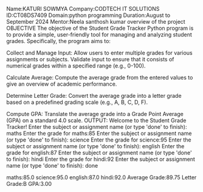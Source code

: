 Name:KATURI SOWMYA Company:CODTECH IT SOLUTIONS ID:CT08DS7409 Domain:python programming Duration:August to September 2024 Mentor:Neela santhosh kumar overview of the project OBJECTIVE The objective of the Student Grade Tracker Python program is to provide a simple, user-friendly tool for managing and analyzing student grades. Specifically, the program aims to:

Collect and Manage Input: Allow users to enter multiple grades for various assignments or subjects. Validate input to ensure that it consists of numerical grades within a specified range (e.g., 0-100).

Calculate Average: Compute the average grade from the entered values to give an overview of academic performance.

Determine Letter Grade: Convert the average grade into a letter grade based on a predefined grading scale (e.g., A, B, C, D, F).

Compute GPA: Translate the average grade into a Grade Point Average (GPA) on a standard 4.0 scale.
OUTPUT: Welcome to the Student Grade Tracker! Enter the subject or assignment name (or type 'done' to finish): maths  Enter the grade for maths:85 Enter the subject or assignment name (or type 'done' to finish): science  Enter the grade for science:95 Enter the subject or assignment name (or type 'done' to finish): english  Enter the grade for english:87 Enter the subject or assignment name (or type 'done' to finish): hindi  Enter the grade for hindi:92 Enter the subject or assignment name (or type 'done' to finish): done

maths:85.0
science:95.0
english:87.0
hindi:92.0
Average Grade:89.75
Letter Grade:B
GPA:3.00
